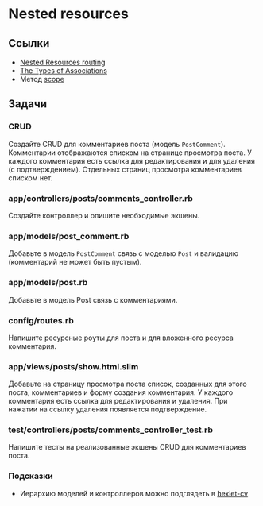 # Nested resources

## Ссылки

* [Nested Resources routing](https://guides.rubyonrails.org/routing.html#nested-resources)
* [The Types of Associations](https://guides.rubyonrails.org/association_basics.html#the-types-of-associations)
* Метод [scope](https://api.rubyonrails.org/v6.1.4/classes/ActionDispatch/Routing/Mapper/Scoping.html#method-i-scope)

## Задачи

### CRUD

Создайте CRUD для комментариев поста (модель `PostComment`). Комментарии отображаются списком на странице просмотра поста. У каждого комментария есть ссылка для редактирования и для удаления (с подтверждением). Отдельных страниц просмотра комментариев списком нет.

### app/controllers/posts/comments_controller.rb

Создайте контроллер и опишите необходимые экшены.

### app/models/post_comment.rb

Добавьте в модель `PostComment` связь с моделью `Post` и валидацию (комментарий не может быть пустым).

### app/models/post.rb

Добавьте в модель Post связь с комментариями.

### config/routes.rb

Напишите ресурсные роуты для поста и для вложенного ресурса комментария.

### app/views/posts/show.html.slim

Добавьте на страницу просмотра поста список, созданных для этого поста, комментариев и форму создания комментария. У каждого комментария есть ссылка для редактирования и удаления. При нажатии на ссылку удаления появляется подтверждение.

### test/controllers/posts/comments_controller_test.rb

Напишите тесты на реализованные экшены CRUD для комментариев поста.

### Подсказки

* Иерархию моделей и контроллеров можно подглядеть в [hexlet-cv](https://github.com/Hexlet/hexlet-cv)
